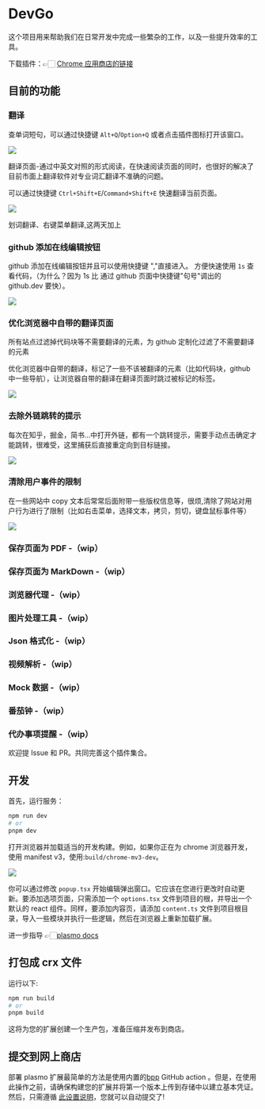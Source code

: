 # DevGo

这个项目用来帮助我们在日常开发中完成一些繁杂的工作，以及一些提升效率的工具。

下载插件：👉🏻 [Chrome 应用商店的链接](https://chrome.google.com/webstore/detail/devgo/kcofdbjhicjdbmldlcffcijglkifnnjn)

## 目前的功能

### 翻译

查单词短句，可以通过快捷键 `Alt+Q`/`Option+Q` 或者点击插件图标打开该窗口。

![](https://assets.fedtop.com/picbed/202211271606483.png)

翻译页面-通过中英文对照的形式阅读，在快速阅读页面的同时，也很好的解决了目前市面上翻译软件对专业词汇翻译不准确的问题。

可以通过快捷键 `Ctrl+Shift+E`/`Command+Shift+E` 快速翻译当前页面。

![](https://assets.fedtop.com/picbed/202210270939667.png)

划词翻译、右键菜单翻译,这两天加上

### github 添加在线编辑按钮

github 添加在线编辑按钮并且可以使用快捷键 ","直接进入。 方便快速使用 `1s` 查看代码，（为什么？因为 1s 比 通过 github 页面中快捷键"句号"调出的 github.dev 要快）。

![](https://assets.fedtop.com/picbed/202210280935904.png)

### 优化浏览器中自带的翻译页面

所有站点过滤掉代码块等不需要翻译的元素，为 github 定制化过滤了不需要翻译的元素

优化浏览器中自带的翻译，标记了一些不该被翻译的元素（比如代码块，github 中一些导航），让浏览器自带的翻译在翻译页面时跳过被标记的标签。

![](https://assets.fedtop.com/picbed/202210280048017.png)

### 去除外链跳转的提示

每次在知乎，掘金，简书...中打开外链，都有一个跳转提示，需要手动点击确定才能跳转，很难受，这里捕获后直接重定向到目标链接。

![](https://assets.fedtop.com/picbed/202211091022789.png)

### 清除用户事件的限制

在一些网站中 copy 文本后常常后面附带一些版权信息等，很烦,清除了网站对用户行为进行了限制（比如右击菜单，选择文本，拷贝，剪切，键盘鼠标事件等）

![](https://assets.fedtop.com/picbed/202211091038829.png)

### 保存页面为 PDF -（wip）

### 保存页面为 MarkDown -（wip）

### 浏览器代理 -（wip）

### 图片处理工具 -（wip）

### Json 格式化 -（wip）

### 视频解析 -（wip）

### Mock 数据 -（wip）

### 番茄钟 -（wip）

### 代办事项提醒 -（wip）

欢迎提 Issue 和 PR。共同完善这个插件集合。

## 开发

首先，运行服务：

```bash
npm run dev
# or
pnpm dev
```

打开浏览器并加载适当的开发构建。例如，如果你正在为 chrome 浏览器开发，使用 manifest v3，使用:`build/chrome-mv3-dev`。

![](https://assets.fedtop.com/picbed/202210270156535.png)

你可以通过修改 `popup.tsx` 开始编辑弹出窗口。它应该在您进行更改时自动更新。要添加选项页面，只需添加一个 `options.tsx` 文件到项目的根，并导出一个默认的 react 组件。同样，要添加内容页，请添加 `content.ts` 文件到项目根目录，导入一些模块并执行一些逻辑，然后在浏览器上重新加载扩展。

进一步指导 👉🏻[plasmo docs](https://docs.plasmo.com/)

## 打包成 crx 文件

运行以下:

```sh
npm run build
# or
pnpm build
```

这将为您的扩展创建一个生产包，准备压缩并发布到商店。

## 提交到网上商店

部署 plasmo 扩展最简单的方法是使用内置的[bpp](https://bpp.browser.market) GitHub action 。但是，在使用此操作之前，请确保构建您的扩展并将第一个版本上传到存储中以建立基本凭证。然后，只需遵循 [此设置说明](https://docs.plasmo.com/workflows/submit)，您就可以自动提交了!
